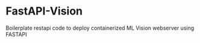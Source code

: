 # FastAPI-Vision
Boilerplate restapi code to deploy containerized ML Vision webserver using FASTAPI

